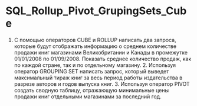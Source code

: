 # SQL_Rollup_Pivot_GrupingSets_Cube
1. С помощью операторов CUBE и ROLLUP написать два запроса, которые будут отображать информацию о среднем количестве продажи книг магазинами Великобритании и Канады в промежутке 01/01/2008 по 01/09/2008. Показать среднее количество продаж, как по каждой стране, так и по отдельному магазину. 2. Используя оператор GROUPING SET написать запрос, который выведет максимальный тираж книг за весь период работы издательства в разрезе авторов и годов выпуска книг. 3. Используя оператор PIVOT создать сводную таблицу, отражающую минимальные цены продажи книг отдельными магазинами за последний год.
